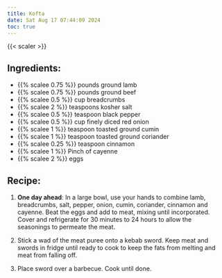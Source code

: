 ```yaml
---
title: Kofta
date: Sat Aug 17 07:44:09 2024
toc: true
---
```

{{< scaler >}}

## Ingredients:
* {{% scalee 0.75 %}} pounds ground lamb
* {{% scalee 0.75 %}} pounds ground beef
* {{% scalee 0.5 %}} cup breadcrumbs
* {{% scalee 2 %}} teaspoons kosher salt
* {{% scalee 0.5 %}} teaspoon black pepper
* {{% scalee 0.5 %}} cup finely diced red onion
* {{% scalee 1 %}} teaspoon toasted ground cumin
* {{% scalee 1 %}} teaspoon toasted ground coriander
* {{% scalee 0.25 %}} teaspoon cinnamon
* {{% scalee 1 %}} Pinch of cayenne
* {{% scalee 2 %}} eggs

## Recipe:
1. **One day ahead**: In a large bowl, use your hands to combine lamb,
   breadcrumbs, salt, pepper, onion, cumin, coriander, cinnamon and
   cayenne. Beat the eggs and add to meat, mixing until
   incorporated. Cover and refrigerate for 30 minutes to 24 hours to
   allow the seasonings to permeate the meat.

2. Stick a wad of the meat puree onto a kebab sword. Keep meat and
   swords in fridge until ready to cook to keep the fats from melting
   and meat from falling off.

3. Place sword over a barbecue. Cook until done.
